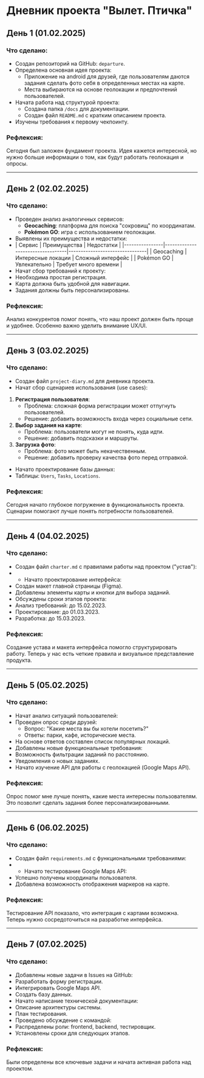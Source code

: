 # Дневник проекта "Вылет. Птичка"

## **День 1 (01.02.2025)**

### Что сделано:
- Создан репозиторий на GitHub: `departure`.
- Определена основная идея проекта:
  - Приложение на android для друзей, где пользователям даются задания сделать фото себя в определенных местах на карте.
  - Места выбираются на основе геолокации и предпочтений пользователей.
- Начата работа над структурой проекта:
  - Создана папка `/docs` для документации.
  - Создан файл `README.md` с кратким описанием проекта.
- Изучены требования к первому чекпоинту.

### Рефлексия:
Сегодня был заложен фундамент проекта. Идея кажется интересной, но нужно больше информации о том, как будут работать геолокация и опросы.

---

## **День 2 (02.02.2025)**

### Что сделано:
- Проведен анализ аналогичных сервисов:
  - **Geocaching**: платформа для поиска "сокровищ" по координатам.
  - **Pokémon GO**: игра с использованием геолокации.
- Выявлены их преимущества и недостатки:
- | Сервис         | Преимущества                     | Недостатки                     |
|----------------|----------------------------------|--------------------------------|
| Geocaching     | Интересные локации               | Сложный интерфейс             |
| Pokémon GO     | Увлекательно                    | Требует много времени         |
- Начат сбор требований к проекту:
- Необходима простая регистрация.
- Карта должна быть удобной для навигации.
- Задания должны быть персонализированы.

### Рефлексия:
Анализ конкурентов помог понять, что наш проект должен быть проще и удобнее. Особенно важно уделить внимание UX/UI.

---

## **День 3 (03.02.2025)**

### Что сделано:
- Создан файл `project-diary.md` для дневника проекта.
- Начат сбор сценариев использования (use cases):
1. **Регистрация пользователя**:
   - Проблема: сложная форма регистрации может отпугнуть пользователей.
   - Решение: добавить возможность входа через социальные сети.
2. **Выбор задания на карте**:
   - Проблема: пользователи могут не понять, куда идти.
   - Решение: добавить подсказки и маршруты.
3. **Загрузка фото**:
   - Проблема: фото может быть некачественным.
   - Решение: добавить проверку качества фото перед отправкой.
- Начато проектирование базы данных:
- Таблицы: `Users`, `Tasks`, `Locations`.

### Рефлексия:
Сегодня начато глубокое погружение в функциональность проекта. Сценарии помогают лучше понять потребности пользователей.

---

## **День 4 (04.02.2025)**

### Что сделано:
- Создан файл `charter.md` с правилами работы над проектом ("устав"):
- - Начато проектирование интерфейса:
- Создан макет главной страницы (Figma).
- Добавлены элементы карты и кнопки для выбора заданий.
- Обсуждены сроки этапов проекта:
- Анализ требований: до 15.02.2023.
- Проектирование: до 01.03.2023.
- Разработка: до 15.03.2023.

### Рефлексия:
Создание устава и макета интерфейса помогло структурировать работу. Теперь у нас есть четкие правила и визуальное представление продукта.

---

## **День 5 (05.02.2025)**

### Что сделано:
- Начат анализ ситуаций пользователей:
- Проведен опрос среди друзей:
  - Вопрос: "Какие места вы бы хотели посетить?"
  - Ответы: парки, кафе, исторические места.
- На основе ответов составлен список популярных локаций.
- Добавлены новые функциональные требования:
- Возможность фильтрации заданий по расстоянию.
- Уведомления о новых заданиях.
- Начато изучение API для работы с геолокацией (Google Maps API).

### Рефлексия:
Опрос помог мне лучше понять, какие места интересны пользователям. Это позволит сделать задания более персонализированными.

---

## **День 6 (06.02.2025)**

### Что сделано:
- Создан файл `requirements.md` с функциональными требованиями:
- - Начато тестирование Google Maps API:
- Успешно получены координаты пользователя.
- Добавлена возможность отображения маркеров на карте.

### Рефлексия:
Тестирование API показало, что интеграция с картами возможна. Теперь нужно сосредоточиться на разработке интерфейса.

---

## **День 7 (07.02.2025)**

### Что сделано:
- Добавлены новые задачи в Issues на GitHub:
- Разработать форму регистрации.
- Интегрировать Google Maps API.
- Создать базу данных.
- Начато написание технической документации:
- Описание архитектуры системы.
- План тестирования.
- Проведено обсуждение с командой:
- Распределены роли: frontend, backend, тестировщик.
- Установлены сроки для следующих этапов.

### Рефлексия:
Были определены все ключевые задачи и начата активная работа над проектом.
